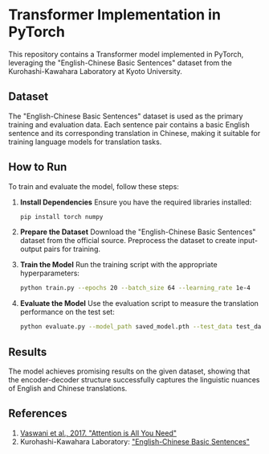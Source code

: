 # Transformer Implementation in PyTorch

This repository contains a Transformer model implemented in PyTorch, leveraging the "English-Chinese Basic Sentences" dataset from the Kurohashi-Kawahara Laboratory at Kyoto University. 

## Dataset
The "English-Chinese Basic Sentences" dataset is used as the primary training and evaluation data. Each sentence pair contains a basic English sentence and its corresponding translation in Chinese, making it suitable for training language models for translation tasks.

## How to Run
To train and evaluate the model, follow these steps:

1. **Install Dependencies**
   Ensure you have the required libraries installed:

   ```bash
   pip install torch numpy
   ```

2. **Prepare the Dataset**
   Download the "English-Chinese Basic Sentences" dataset from the official source. Preprocess the dataset to create input-output pairs for training.

3. **Train the Model**
   Run the training script with the appropriate hyperparameters:

   ```bash
   python train.py --epochs 20 --batch_size 64 --learning_rate 1e-4
   ```

4. **Evaluate the Model**
   Use the evaluation script to measure the translation performance on the test set:

   ```bash
   python evaluate.py --model_path saved_model.pth --test_data test_data.txt
   ```

## Results
The model achieves promising results on the given dataset, showing that the encoder-decoder structure successfully captures the linguistic nuances of English and Chinese translations.

## References
1. [Vaswani et al., 2017. "Attention is All You Need"](https://arxiv.org/abs/1706.03762)
2. Kurohashi-Kawahara Laboratory: ["English-Chinese Basic Sentences"](https://nlp.ist.i.kyoto-u.ac.jp/EN/)
